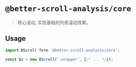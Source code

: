 # `@better-scroll-analysis/core`

> 核心滚动, 实现基础的列表滚动效果。

## Usage

```js
import BScroll form '@better-scroll-analysis/core';

const bs = new BScroll('.wrapper', {/* ... */});
```
